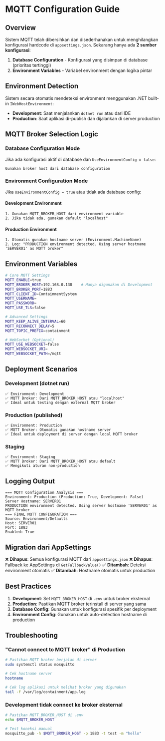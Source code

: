 # MQTT Configuration Guide

## Overview

Sistem MQTT telah dibersihkan dan disederhanakan untuk menghilangkan konfigurasi hardcode di `appsettings.json`. Sekarang hanya ada **2 sumber konfigurasi**:

1. **Database Configuration** - Konfigurasi yang disimpan di database (prioritas tertinggi)
2. **Environment Variables** - Variabel environment dengan logika pintar

## Environment Detection

Sistem secara otomatis mendeteksi environment menggunakan .NET built-in `IWebHostEnvironment`:

- **Development**: Saat menjalankan `dotnet run` atau dari IDE
- **Production**: Saat aplikasi di-publish dan dijalankan di server production

## MQTT Broker Selection Logic

### Database Configuration Mode
Jika ada konfigurasi aktif di database dan `UseEnvironmentConfig = false`:
```
Gunakan broker host dari database configuration
```

### Environment Configuration Mode
Jika `UseEnvironmentConfig = true` atau tidak ada database config:

#### Development Environment
```
1. Gunakan MQTT_BROKER_HOST dari environment variable
2. Jika tidak ada, gunakan default "localhost"
```

#### Production Environment
```
1. Otomatis gunakan hostname server (Environment.MachineName)
2. Log: "PRODUCTION environment detected. Using server hostname 'SERVER01' as MQTT broker"
```

## Environment Variables

```bash
# Core MQTT Settings
MQTT_ENABLE=true
MQTT_BROKER_HOST=192.168.0.138    # Hanya digunakan di Development
MQTT_BROKER_PORT=1883
MQTT_CLIENT_ID=ContainmentSystem
MQTT_USERNAME=
MQTT_PASSWORD=
MQTT_USE_TLS=false

# Advanced Settings
MQTT_KEEP_ALIVE_INTERVAL=60
MQTT_RECONNECT_DELAY=5
MQTT_TOPIC_PREFIX=containment

# WebSocket (Optional)
MQTT_USE_WEBSOCKET=false
MQTT_WEBSOCKET_URI=
MQTT_WEBSOCKET_PATH=/mqtt
```

## Deployment Scenarios

### Development (dotnet run)
```
✅ Environment: Development
✅ MQTT Broker: Dari MQTT_BROKER_HOST atau "localhost"
✅ Ideal untuk testing dengan external MQTT broker
```

### Production (published)
```
✅ Environment: Production  
✅ MQTT Broker: Otomatis gunakan hostname server
✅ Ideal untuk deployment di server dengan local MQTT broker
```

### Staging
```
✅ Environment: Staging
✅ MQTT Broker: Dari MQTT_BROKER_HOST atau default
✅ Mengikuti aturan non-production
```

## Logging Output

```
=== MQTT Configuration Analysis ===
Environment: Production (Production: True, Development: False)
Server Hostname: SERVER01
PRODUCTION environment detected. Using server hostname 'SERVER01' as MQTT broker
=== FINAL MQTT CONFIGURATION ===
Source: Environment/Defaults
Host: SERVER01
Port: 1883
Enabled: True
```

## Migration dari AppSettings

❌ **Dihapus**: Semua konfigurasi MQTT dari `appsettings.json`
❌ **Dihapus**: Fallback ke AppSettings di `GetFallbackValue()`
✅ **Ditambah**: Deteksi environment otomatis
✅ **Ditambah**: Hostname otomatis untuk production

## Best Practices

1. **Development**: Set `MQTT_BROKER_HOST` di `.env` untuk broker eksternal
2. **Production**: Pastikan MQTT broker terinstall di server yang sama
3. **Database Config**: Gunakan untuk konfigurasi spesifik per deployment
4. **Environment Config**: Gunakan untuk auto-detection hostname di production

## Troubleshooting

### "Cannot connect to MQTT broker" di Production
```bash
# Pastikan MQTT broker berjalan di server
sudo systemctl status mosquitto

# Cek hostname server
hostname

# Cek log aplikasi untuk melihat broker yang digunakan
tail -f /var/log/containment/app.log
```

### Development tidak connect ke broker eksternal
```bash
# Pastikan MQTT_BROKER_HOST di .env
echo $MQTT_BROKER_HOST

# Test koneksi manual
mosquitto_pub -h $MQTT_BROKER_HOST -p 1883 -t test -m "hello"
```
